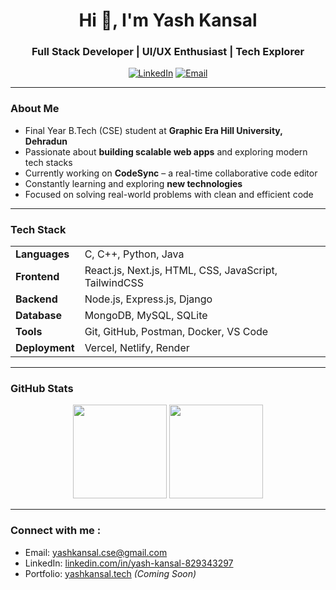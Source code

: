 <!-- GitHub Profile README for https://github.com/Kansal-ji -->

<h1 align="center">Hi 👋, I'm Yash Kansal</h1>
<h3 align="center"> Full Stack Developer | UI/UX Enthusiast | Tech Explorer</h3>

<p align="center">
  <a href="https://www.linkedin.com/in/yash-kansal-829343297"><img src="https://img.shields.io/badge/LinkedIn-blue?style=flat&logo=linkedin&logoColor=white" alt="LinkedIn"/></a>
  <a href="mailto:yashkansal.cse@gmail.com"><img src="https://img.shields.io/badge/Email-D14836?style=flat&logo=gmail&logoColor=white" alt="Email"/></a>
</p>

---

###  About Me

-  Final Year B.Tech (CSE) student at **Graphic Era Hill University, Dehradun**
-  Passionate about **building scalable web apps** and exploring modern tech stacks
-  Currently working on **CodeSync** – a real-time collaborative code editor
-  Constantly learning and exploring **new technologies**
-  Focused on solving real-world problems with clean and efficient code

---

###  Tech Stack

<div align="center">

<table>
<tr>
<td><b>Languages</b></td>
<td>C, C++, Python, Java</td>
</tr>
<tr>
<td><b>Frontend</b></td>
<td>React.js, Next.js, HTML, CSS, JavaScript, TailwindCSS</td>
</tr>
<tr>
<td><b>Backend</b></td>
<td>Node.js, Express.js, Django</td>
</tr>
<tr>
<td><b>Database</b></td>
<td>MongoDB, MySQL, SQLite</td>
</tr>
<tr>
<td><b>Tools</b></td>
<td>Git, GitHub, Postman, Docker, VS Code</td>
</tr>
<tr>
<td><b>Deployment</b></td>
<td>Vercel, Netlify, Render</td>
</tr>
</table>

</div>


---

###  GitHub Stats

<p align="center">
  <img src="https://github-readme-stats.vercel.app/api?username=Kansal-ji&show_icons=true&theme=github_dark" height="150"/>
  <img src="https://github-readme-streak-stats.herokuapp.com?user=Kansal-ji&theme=github-dark&hide_border=false" height="150"/>
</p>

---

###  Connect with me :

- Email: [yashkansal.cse@gmail.com](mailto:yashkansal.cse@gmail.com)  
- LinkedIn: [linkedin.com/in/yash-kansal-829343297](https://linkedin.com/in/yash-kansal-829343297)  
- Portfolio: [yashkansal.tech](#) *(Coming Soon)*

